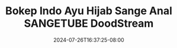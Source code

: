 --- 
title: "Bokep Indo Ayu Hijab Sange Anal  SANGETUBE  DoodStream"
description: "streaming bokeh Bokep Indo Ayu Hijab Sange Anal  SANGETUBE  DoodStream yandek video full  "
date: 2024-07-26T16:37:25-08:00
file_code: "ymoqw91srni9"
draft: false
cover: "f8j54tbnjvzqdo77.jpg"
tags: ["Bokep", "Indo", "Ayu", "Hijab", "Sange", "Anal", "SANGETUBE", "DoodStream", "bokep-indo", "bokep-viral", "bokep-ig"]
length: 305
fld_id: "1483139"
foldername: "Anal indo"
categories: ["Anal indo"]
views: 0
---